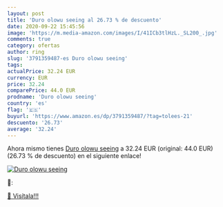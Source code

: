 ```yaml
---
layout: post
title: 'Duro olowu seeing al 26.73 % de descuento'
date: 2020-09-22 15:45:56
image: 'https://m.media-amazon.com/images/I/41ICb3tlHzL._SL200_.jpg'
comments: true
category: ofertas
author: ring
slug: '3791359487-es Duro olowu seeing'
tags: 
actualPrice: 32.24 EUR
currency: EUR
price: 32.24
comparePrice: 44.0 EUR
prodname: 'Duro olowu seeing'
country: 'es'
flag: '🇪🇸'
buyurl: 'https://www.amazon.es/dp/3791359487/?tag=tolees-21'
descuento: '26.73'
average: '32.24'
---
```


Ahora mismo tienes [Duro olowu seeing](https://www.amazon.es/dp/3791359487/?tag=tolees-21) a 32.24 EUR (original: 44.0 EUR) (26.73 %  de descuento) en el siguiente enlace!

[![Duro olowu seeing](https://m.media-amazon.com/images/I/41ICb3tlHzL._SL200_.jpg)](https://www.amazon.es/dp/3791359487/?tag=tolees-21)

🔎:


[🛒 Visítala!!!](https://www.amazon.es/dp/3791359487/?tag=tolees-21)
